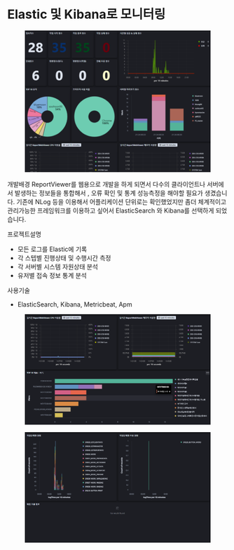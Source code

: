 # Elastic 및 Kibana로 모니터링

<figure><img src="../../.gitbook/assets/image (4).png" alt=""><figcaption></figcaption></figure>

개발배경 ReportViewer를 웹용으로 개발을 하게 되면서 다수의 클라이언트나 서버에서 발생하는 정보들을 통합해서 , 오류 확인 및 통계 성능측정을 해야할 필요가 생겼습니다. 기존에 NLog 등을 이용해서 어플리케이션 단위로는 확인했었지만 좀더 체계적이고 관리가능한 프레임워크를 이용하고 싶어서 ElasticSearch 와 Kibana를 선택하게 되었습니다.

프로젝트설명

* 모든 로그를 Elastic에 기록
* 각 스텝별 진행상태 및 수행시간 측정
* 각 서버별 시스템 자원상태 분석
* 유저별 접속 정보 통계 분석

사용기술

* ElasticSearch, Kibana, Metricbeat, Apm

<figure><img src="../../.gitbook/assets/image (5).png" alt=""><figcaption></figcaption></figure>

<figure><img src="../../.gitbook/assets/image (6).png" alt=""><figcaption></figcaption></figure>
